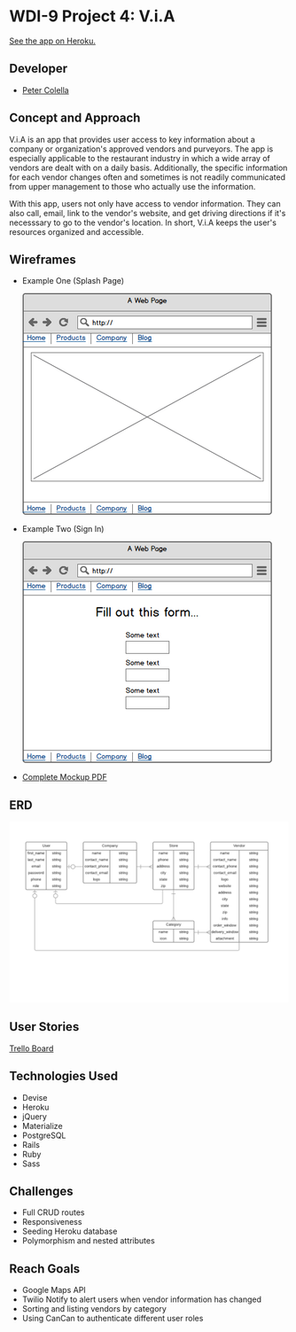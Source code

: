 # WDI-9 Project 4: V.i.A

[See the app on Heroku.](https://via-vendor-app.herokuapp.com/)

## Developer

* [Peter Colella](https://github.com/petercolella)

## Concept and Approach

V.i.A is an app that provides user access to key information about a company or organization's approved vendors and purveyors. The app is especially applicable to the restaurant industry in which a wide array of vendors are dealt with on a daily basis. Additionally, the specific information for each vendor changes often and sometimes is not readily communicated from upper management to those who actually use the information.

With this app, users not only have access to vendor information. They can also call, email, link to the vendor's website, and get driving directions if it's necesssary to go to the vendor's location. In short, V.i.A keeps the user's resources organized and accessible.

## Wireframes

* Example One (Splash Page)

  ![Splash Page](/wireframes/splash-page.png)

* Example Two (Sign In)

  ![Sign In](/wireframes/sign-in.png)

* [Complete Mockup PDF](/wireframes/project-4.pdf)

## ERD

![ERD](/erd/project-4-erd.png)

## User Stories

[Trello Board](https://trello.com/b/4NgvLSqQ/wdi-project-four-v-i-a)

## Technologies Used

* Devise
* Heroku
* jQuery
* Materialize
* PostgreSQL
* Rails
* Ruby
* Sass

## Challenges

* Full CRUD routes
* Responsiveness
* Seeding Heroku database
* Polymorphism and nested attributes

## Reach Goals

* Google Maps API
* Twilio Notify to alert users when vendor information has changed
* Sorting and listing vendors by category
* Using CanCan to authenticate different user roles